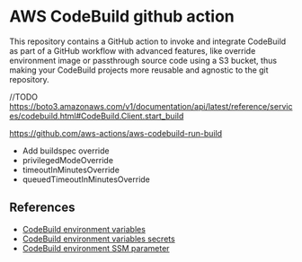 # AWS CodeBuild github action

This repository contains a GitHub action to invoke and integrate CodeBuild as part of a GitHub workflow with advanced features, like override environment image or passthrough source code using a S3 bucket, thus making your CodeBuild projects more reusable and agnostic to the git repository.

//TODO
https://boto3.amazonaws.com/v1/documentation/api/latest/reference/services/codebuild.html#CodeBuild.Client.start_build

https://github.com/aws-actions/aws-codebuild-run-build

- Add buildspec override
- privilegedModeOverride
- timeoutInMinutesOverride
- queuedTimeoutInMinutesOverride

## References

- [CodeBuild environment variables](https://docs.aws.amazon.com/codebuild/latest/APIReference/API_EnvironmentVariable.html)
- [CodeBuild environment variables secrets](https://docs.aws.amazon.com/codebuild/latest/userguide/build-spec-ref.html#build-spec.env.secrets-manager)
- [CodeBuild environment SSM parameter](https://docs.aws.amazon.com/codebuild/latest/userguide/build-spec-ref.html#build-spec.env.parameter-store)
